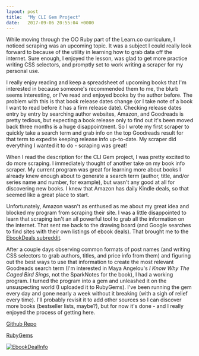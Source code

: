 ```yaml
---
layout: post
title:  "My CLI Gem Project"
date:   2017-09-06 20:55:04 +0000
---
```


While moving through the OO Ruby part of the Learn.co curriculum, I noticed scraping was an upcoming topic. It was a subject I could really look forward to because of the utility in learning how to grab data off the internet. Sure enough, I enjoyed the lesson, was glad to get more practice writing CSS selectors, and promptly set to work writing a scraper for my personal use.

I really enjoy reading and keep a spreadsheet of upcoming books that I'm interested in because someone's recommended them to me, the blurb seems interesting, or I've read and enjoyed books by the author before. The problem with this is that book release dates change (or I take note of a book I want to read before it has a firm release date). Checking release dates entry by entry by searching author websites, Amazon, and Goodreads is pretty tedious, but expecting a book release only to find out it's been moved back three months is a huge disappointment. So I wrote my first scraper to quickly take a search term and grab info on the top Goodreads result for that term to expedite keeping release info up-to-date. My scraper did everything I wanted it to do - scraping was great!

When I read the description for the CLI Gem project, I was pretty excited to do more scraping. I immediately thought of another take on my book info scraper. My current program was great for learning more about books I already knew enough about to generate a search term (author, title, and/or series name and number, for example), but wasn't any good at all for discovering new books. I knew that Amazon has daily Kindle deals, so that seemed like a great place to start.

Unfortunately, Amazon wasn't as enthused as me about my great idea and blocked my program from scraping their site. I was a little disappointed to learn that scraping isn't an all powerful tool to grab all the information on the internet. That sent me back to the drawing board (and Google searches to find sites with their own listings of ebook deals). That brought me to the [EbookDeals subreddit](https://www.reddit.com/r/ebookdeals/).

After a couple days observing common formats of post names (and writing CSS selectors to grab authors, titles, and price info from them) and figuring out the best ways to use that information to create the most relevant Goodreads search term (I'm interested in Maya Angelou's *I Know Why The Caged Bird Sings*, not the SparkNotes for the book), I had a working program. I turned the program into a gem and unleashed it on the unsuspecting world (I uploaded it to RubyGems). I've been running the gem every day and gone nearly a week without it breaking (with a sigh of relief every time). I'll probably revisit it to add other sources so I can discover more books (bestseller lists, maybe?), but for now it's done - and I really enjoyed the process of getting here.

[Github Repo](https://github.com/kylekinnear/EbookDealInfo)

[RubyGems](https://rubygems.org/gems/ebookdealinfo)

[![EbookDealInfo](https://imgur.com/a/1wrdz)](https://www.youtube.com/watch?v=UEzGCP_sPdQ)
